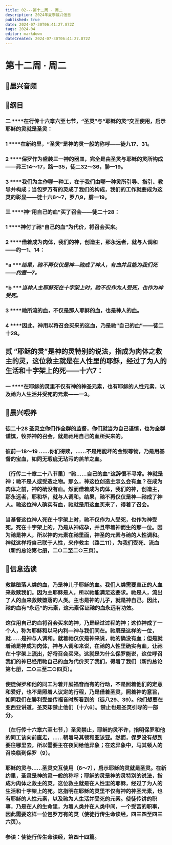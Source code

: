 ```yaml
---
title: 02---第十二周 · 周二
description: 2024年夏季晨兴信息
published: true
date: 2024-07-30T06:41:27.872Z
tags: 2024-04
editor: markdown
dateCreated: 2024-07-30T06:41:27.872Z
---
```


# 第十二周 · 周二
## 🎵晨兴音频

## 📖纲目

### 二    ****在行传十六章六至七节，“圣灵”与“耶稣的灵”交互使用，启示耶稣的灵就是圣灵：

### 1    ****在新约里，“圣灵”是神的灵一般的称呼——徒九17、31。

### 2    ****保罗作为盛装三一神的器皿，完全是由圣灵与耶稣的灵所构成——弗三14～17，路一35，徒二32～36，腓一19。

### 3    ****我们为主作哪一种工，在于我们由哪一种灵所引导、指引、教导并构成；当包罗万有的灵成了我们的构成，我们的工作就要成为这灵的彰显——徒十六6～7，罗八9，腓一19。

### 三    ****神“用自己的血”买了召会——徒二十28：

### 1    ****神付了祂“自己的血”为代价，将召会买来。

### 2    ****借着成为肉体，我们的神，创造主，那永远者，就与人调和——约一1、14：

### *a    ****结果，祂不再仅仅是神—祂成了神人，有血并且能为我们死——约壹一7。*

### *b    ****当神人主耶稣死在十字架上时，祂不仅作为人受死，也作为神受死。*

### 3    ****祂所流的血，不仅是那人耶稣的血，也是神人的血。

### 4    ****因此，神用以将召会买来的这血，乃是祂“自己的血”——徒二十28。

## **贰    “耶稣的灵”是神的灵特别的说法，指成为肉体之救主的灵，这位救主就是在人性里的耶稣，经过了为人的生活和十字架上的死——十六7：**

### 一    ****在耶稣的灵里不仅有神的神圣元素，也有耶稣的人性元素，以及祂为人生活并受死的元素——一3。

## 📖晨兴喂养

### 徒二十28    圣灵立你们作全群的监督，你们就当为自己谨慎，也为全群谨慎，牧养神的召会，就是祂用自己的血所买来的。

### 彼前一18～19    ……你们得赎，……不是用能坏的金银等物，乃是用基督的宝血，如同无瑕疵无玷污的羔羊之血。

### 〔行传二十章二十八节里〕“祂……自己的血”这辞很不寻常。神就是神；祂不是人或受造之物。那么，神这位创造主怎么会有血？在成为肉体之前，神的确没有血。然而借着成为肉体，我们的神，创造主，那永远者，耶和华，就与人调和。结果，祂不再仅仅是神—祂成了神人。祂这位神人确实有血，祂就是用这血买来了，得着了召会。

### 当基督这位神人死在十字架上时，祂不仅作为人受死，也作为神受死。死在十字架上的，乃是从神成孕，并且带着神而生的那一位。因为祂是神人，所以神的元素在祂里面，神圣的元素与祂的人性调和。神就这样将自己联于人性，来作救主（路二11），为我们受死、流血（新约总论第七册，二○二至二○三页）。

## 📖信息选读

### 救赎堕落人类的血，乃是神儿子耶稣的血。我们人类需要真正的人血来救赎我们。因为主耶稣是人，所以祂能满足这要求。祂是人，流出了人的血来救赎堕落的人类。主也是神的儿子，就是神自己。因此，祂的血有“永远”的元素，这元素保证祂的血永远有功效。

### 这位用自己的血将召会买来的神，乃是经过过程的神；这位神成了一个人，称为耶稣和以马内利—神与我们同在。祂既是这样的一位，就……是神与人调和。就着祂仅仅是神来说，祂的确没有血；但是就着祂是神成为肉体，神与人调和来说，在祂的人性里确实有血，让祂在十字架上流出，好将召会买来。这就是为什么保罗能说，这位呼召我们的神已经用祂自己的血为代价买了我们，得着了我们（新约总论第七册，二○三至二○四页）。

### 使徒保罗和他的同工为着开展福音而有的行动，不是照着他们的定意和爱好，也不是照着人议定的行程，乃是借着圣灵，照着神的意旨，如同我们在腓利受差传福音时所看到的（徒八29、39）。他们想要在亚西亚讲道，圣灵却禁止他们〔十六6〕。禁止也是圣灵引导的一部分。

### 〔在行传十六章六至七节，〕圣灵禁止，耶稣的灵不许，指明保罗和他的同工该向前直走，……朝着马其顿和亚该亚。然而，保罗没有想到要往哪里去，所以需要主在夜间给他异象；在这异象中，马其顿人的召唤临到保罗（9）。

### 耶稣的灵与……圣灵交互使用〔6～7〕，启示耶稣的灵就是圣灵。在新约里，圣灵是神的灵一般的称呼；耶稣的灵是神的灵特别的说法，指成为肉体之救主的灵，这位救主就是在人性里的耶稣，经过了为人的生活和十字架上的死。这指明在耶稣的灵里不仅有神的神圣元素，也有耶稣的人性元素，以及祂为人生活并受死的元素。使徒传讲的职事，乃是在人的生命里，为着人类并在人类中间，一个受苦的职事，因此需要这样一位包罗万有的灵（使徒行传生命读经，四三四至四三六页）。

### 参读：使徒行传生命读经，第四十四篇。

<!-- Google tag (gtag.js) -->
<script async src="https://www.googletagmanager.com/gtag/js?id=G-1P8709Z16T"></script>
<script>
  window.dataLayer = window.dataLayer || [];
  function gtag(){dataLayer.push(arguments);}
  gtag('js', new Date());

  gtag('config', 'G-1P8709Z16T');
</script>